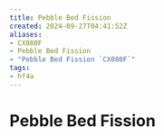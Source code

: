 ```yaml
---
title: Pebble Bed Fission
created: 2024-09-27T04:41:52Z
aliases:
- CX080F
- Pebble Bed Fission
- "Pebble Bed Fission `CX080F`"
tags:
- hf4a
---
```


# Pebble Bed Fission
